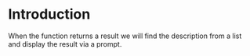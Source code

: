 # Introduction

When the function returns a result we will find the description from a list and display the result via a prompt.
